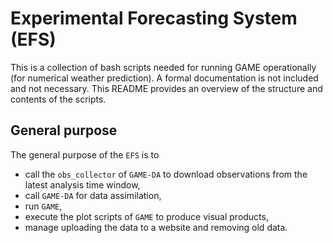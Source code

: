 # Experimental Forecasting System (EFS)

This is a collection of bash scripts needed for running GAME operationally (for numerical weather prediction). A formal documentation is not included and not necessary. This README provides an overview of the structure and contents of the scripts.

## General purpose

The general purpose of the `EFS` is to

* call the `obs_collector` of `GAME-DA` to download observations from the latest analysis time window,
* call `GAME-DA` for data assimilation,
* run `GAME`,
* execute the plot scripts of `GAME` to produce visual products,
* manage uploading the data to a website and removing old data.
